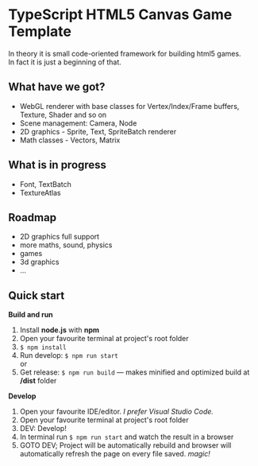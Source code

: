 # TypeScript HTML5 Canvas Game Template

In theory it is small code-oriented framework for building html5 games.  
In fact it is just a beginning of that.

## What have we got?
* WebGL renderer with base classes for Vertex/Index/Frame buffers, Texture, Shader and so on
* Scene management: Camera, Node
* 2D graphics - Sprite, Text, SpriteBatch renderer
* Math classes - Vectors, Matrix

## What is in progress
* Font, TextBatch
* TextureAtlas

## Roadmap
* 2D graphics full support
* more maths, sound, physics
* games
* 3d graphics
* ...

## Quick start

**Build and run**

1. Install **node.js** with **npm**
1. Open your favourite terminal at project's root folder
1. ``` $ npm install ```
1. Run develop: ``` $ npm run start ```  
or
1. Get release: ```$ npm run build``` — makes minified and optimized build at **/dist** folder

**Develop**

1. Open your favourite IDE/editor. *I prefer Visual Studio Code.*
1. Open your favourite terminal at project's root folder
1. DEV: Develop!
1. In terminal run ```$ npm run start``` and watch the result in a browser
1. GOTO DEV; Project will be automatically rebuild and browser will automatically refresh the page on every file saved. *magic!*
